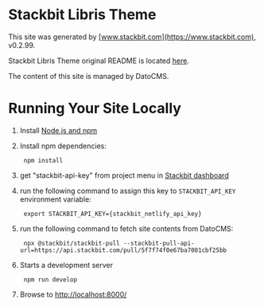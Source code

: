 # Stackbit Libris Theme

This site was generated by [www.stackbit.com](https://www.stackbit.com), v0.2.99.

Stackbit Libris Theme original README is located [here](./README.theme.md).

The content of this site is managed by DatoCMS.

# Running Your Site Locally

1. Install [Node.js and npm](https://nodejs.org/en/)

1. Install npm dependencies:

        npm install

1. get "stackbit-api-key" from project menu in [Stackbit dashboard](https://app.stackbit.com/dashboard)

1. run the following command to assign this key to `STACKBIT_API_KEY` environment variable:

        export STACKBIT_API_KEY={stackbit_netlify_api_key}

1. run the following command to fetch site contents from DatoCMS:

        npx @stackbit/stackbit-pull --stackbit-pull-api-url=https://api.stackbit.com/pull/5f7f74f0e67ba7001cbf25bb

1. Starts a development server

        npm run develop

1. Browse to [http://localhost:8000/](http://localhost:8000/)
